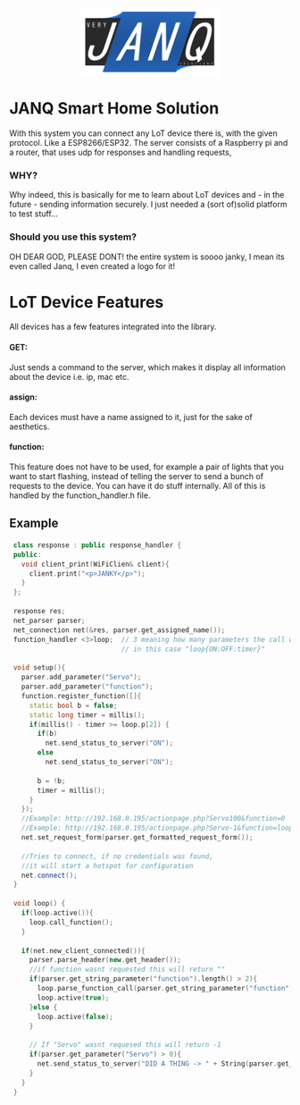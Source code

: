 <p align="center">
<img src="doc/Janq_logo.PNG" align="center" width="250" height="125"/> 
 </p>
 
# JANQ Smart Home Solution
With this system you can connect any LoT device there is, with the given protocol. Like a ESP8266/ESP32.
The server consists of a Raspberry pi and a router, that uses udp for responses and handling requests,
### WHY?
Why indeed, this is basically for me to learn about LoT devices and - in the future - sending information securely. I just needed a (sort of)solid platform to test stuff...
### Should you use this system?
OH DEAR GOD, PLEASE DONT! the entire system is soooo janky, I mean its even called Janq, I even created a logo for it! 

# LoT Device Features
All devices has a few features integrated into the library. 
#### GET:
Just sends a command to the server, which makes it display all information about the device i.e. ip, mac etc.
#### assign:
Each devices must have a name assigned to it, just for the sake of aesthetics.
#### function:
This feature does not have to be used, for example a pair of lights that you want to start flashing, instead of telling the server to send a bunch of requests to the device. You can have it do stuff internally. All of this is handled by the function_handler.h file.

## Example 
```c++
 class response : public response_handler {
 public:
   void client_print(WiFiClien& client){
     client.print("<p>JANKY</p>");
   }
 };
 
 response res;
 net_parser parser;
 net_connection net(&res, parser.get_assigned_name());
 function_handler <3>loop;  // 3 meaning how many parameters the call will have
                            // in this case "loop{ON:OFF:timer}"
 
 void setup(){
   parser.add_parameter("Servo");
   parser.add_parameter("function");
   function.register_function([]{
     static bool b = false;
     static long timer = millis();
     if(millis() - timer >= loop.p[2]) {
       if(b)
         net.send_status_to_server("ON");
       else
         net.send_status_to_server("ON");
         
       b = !b;
       timer = millis();
     }
   });
   //Example: http://192.168.0.195/actionpage.php?Servo100&function=0
   //Example: http://192.168.0.195/actionpage.php?Servo-1&function=loop{0:1:1000}
   net.set_request_form(parser.get_formatted_request_form());
   
   //Tries to connect, if no credentials was found, 
   //it will start a hotspot for configuration
   net.connect();
 }
 
 void loop() {
   if(loop.active()){
     loop.call_function();
   }
   
   if(net.new_client_connected()){
     parser.parse_header(new.get_header());
     //if function wasnt requested this will return ""
     if(parser.get_string_parameter("function").length() > 2){
       loop.parse_function_call(parser.get_string_parameter("function"));
       loop.active(true);
     }else {
       loop.active(false);
     }
     
     // If "Servo" wasnt requesed this will return -1
     if(parser.get_parameter("Servo") > 0){
       net.send_status_to_server("DID A THING -> " + String(parser.get_parameter("Servo")));
     }
   }
 }
 
 ```
